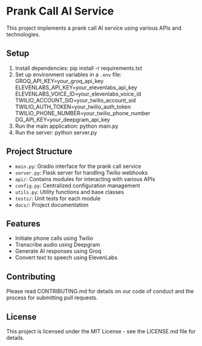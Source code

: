 # Prank Call AI Service

This project implements a prank call AI service using various APIs and technologies.

## Setup

1. Install dependencies:
pip install -r requirements.txt
2. Set up environment variables in a `.env` file:
GROQ_API_KEY=your_groq_api_key
ELEVENLABS_API_KEY=your_elevenlabs_api_key
ELEVENLABS_VOICE_ID=your_elevenlabs_voice_id
TWILIO_ACCOUNT_SID=your_twilio_account_sid
TWILIO_AUTH_TOKEN=your_twilio_auth_token
TWILIO_PHONE_NUMBER=your_twilio_phone_number
DG_API_KEY=your_deepgram_api_key
3. Run the main application:
python main.py
4. Run the server:
python server.py
## Project Structure

- `main.py`: Gradio interface for the prank call service
- `server.py`: Flask server for handling Twilio webhooks
- `api/`: Contains modules for interacting with various APIs
- `config.py`: Centralized configuration management
- `utils.py`: Utility functions and base classes
- `tests/`: Unit tests for each module
- `docs/`: Project documentation

## Features

- Initiate phone calls using Twilio
- Transcribe audio using Deepgram
- Generate AI responses using Groq
- Convert text to speech using ElevenLabs

## Contributing

Please read CONTRIBUTING.md for details on our code of conduct and the process for submitting pull requests.

## License

This project is licensed under the MIT License - see the LICENSE.md file for details.